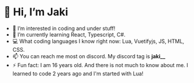 #  👋 Hi, I’m Jaki

- 👀 I’m interested in coding and under stuff!
- 🌱 I’m currently learning React, Typescript, C#.  
- 💻 What coding languages ​​I know right now: Lua, Vuetifyjs, JS, HTML, CSS. 
- 📫 You can reach me most on discord. My discord tag is **jaki__**
- ⚡ Fun fact: I am 16 years old. And there is not much to know about me. I learned to code 2 years ago and I'm started with Lua! 

<!---
jaki-github/jaki-github is a ✨ special ✨ repository because its `README.md` (this file) appears on your GitHub profile.
You can click the Preview link to take a look at your changes.
--->
